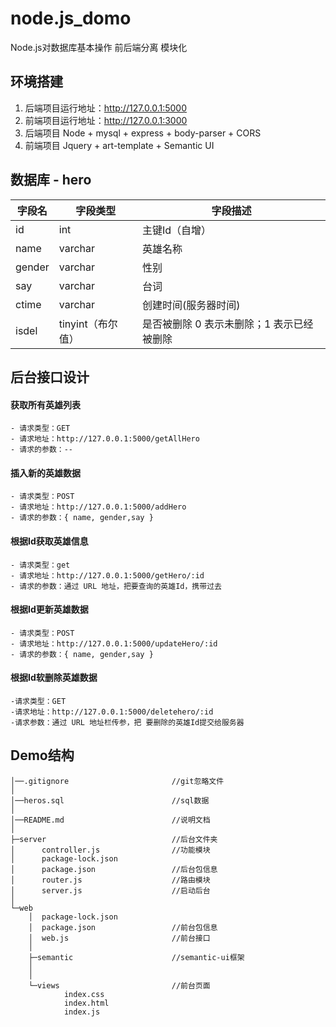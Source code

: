 # node.js_domo
Node.js对数据库基本操作   前后端分离 模块化

## 环境搭建

1. 后端项目运行地址：http://127.0.0.1:5000
2. 前端项目运行地址：http://127.0.0.1:3000
3. 后端项目 Node + mysql + express + body-parser + CORS 
4. 前端项目 Jquery + art-template + Semantic UI


## 数据库 - hero

| 字段名 | 字段类型 |  字段描述  |
|--------|-----------|------------|
|  id       |      int     | 主键Id（自增）  |
|  name |   varchar |  英雄名称  |
|  gender  |   varchar |  性别     |
|  say  |   varchar |  台词     |
|  ctime   |   varchar |创建时间(服务器时间) |
|  isdel   | tinyint（布尔值） | 是否被删除 0 表示未删除；1 表示已经被删除 |

## 后台接口设计

#### 获取所有英雄列表

    - 请求类型：GET
    - 请求地址：http://127.0.0.1:5000/getAllHero
    - 请求的参数：--

####  插入新的英雄数据

    - 请求类型：POST
    - 请求地址：http://127.0.0.1:5000/addHero
    - 请求的参数：{ name, gender,say }

####  根据Id获取英雄信息

    - 请求类型：get
    - 请求地址：http://127.0.0.1:5000/getHero/:id
    - 请求的参数：通过 URL 地址，把要查询的英雄Id，携带过去

####  根据Id更新英雄数据

    - 请求类型：POST
    - 请求地址：http://127.0.0.1:5000/updateHero/:id
    - 请求的参数：{ name, gender,say }

####  根据Id软删除英雄数据

    -请求类型：GET
    -请求地址：http://127.0.0.1:5000/deletehero/:id
    -请求参数：通过 URL 地址栏传参，把 要删除的英雄Id提交给服务器


##  Demo结构
    │──.gitignore        				//git忽略文件
    │		
    │──heros.sql        				//sql数据
    │		
    │──README.md        				//说明文档
    │  		
    ├─server            				//后台文件夹
    │      controller.js       			//功能模块
    │      package-lock.json   			
    │      package.json        			//后台包信息
    │      router.js           			//路由模块
    │      server.js           			//启动后台
    │       		
    └─web
        │  package-lock.json   			    
        │  package.json        			//前台包信息
        │  web.js              			//前台接口
        │  		
        ├─semantic            			//semantic-ui框架
        │   		
        │              		
        └─views                			//前台页面
                index.css   
                index.html
                index.js


